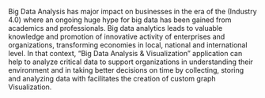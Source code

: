 Big Data Analysis has major impact on businesses in the era of the (Industry 4.0) where an ongoing huge hype for big data has been gained from academics and professionals. Big data analytics leads to valuable knowledge and promotion of innovative activity of enterprises and organizations, transforming economies in local, national and international level. In that context, “Big Data Analysis & Visualization” application can help to analyze critical data to support organizations in understanding their environment and in taking better decisions on time by collecting, storing and analyzing data with facilitates the creation of custom graph Visualization.
